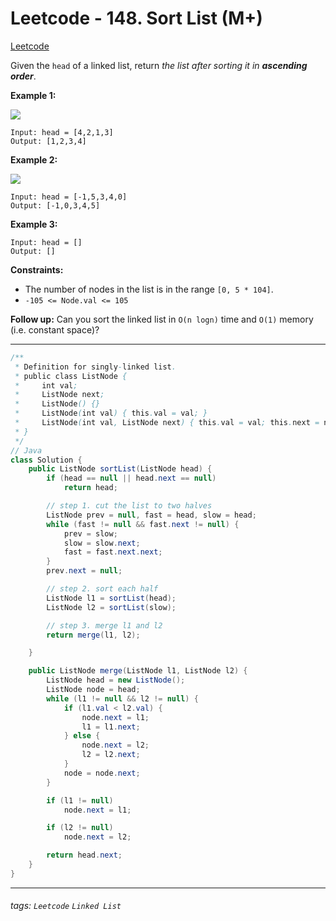 # Leetcode - 148. Sort List (M+)

[Leetcode](https://leetcode.com/problems/sort-list/description/)

Given the `head` of a linked list, return _the list after sorting it in **ascending order**_.

**Example 1:**

![](https://assets.leetcode.com/uploads/2020/09/14/sort_list_1.jpg)
```
Input: head = [4,2,1,3]
Output: [1,2,3,4]
```
**Example 2:**

![](https://assets.leetcode.com/uploads/2020/09/14/sort_list_2.jpg)
```
Input: head = [-1,5,3,4,0]
Output: [-1,0,3,4,5]
```
**Example 3:**
```
Input: head = []
Output: []
```
**Constraints:**

-   The number of nodes in the list is in the range `[0, 5 * 104]`.
-   `-105 <= Node.val <= 105`

**Follow up:** Can you sort the linked list in `O(n logn)` time and `O(1)` memory (i.e. constant space)?

---
```java
/**
 * Definition for singly-linked list.
 * public class ListNode {
 *     int val;
 *     ListNode next;
 *     ListNode() {}
 *     ListNode(int val) { this.val = val; }
 *     ListNode(int val, ListNode next) { this.val = val; this.next = next; }
 * }
 */
// Java
class Solution {
    public ListNode sortList(ListNode head) {
        if (head == null || head.next == null)
            return head;

        // step 1. cut the list to two halves
        ListNode prev = null, fast = head, slow = head;
        while (fast != null && fast.next != null) {
            prev = slow;
            slow = slow.next;
            fast = fast.next.next;
        }
        prev.next = null;

        // step 2. sort each half
        ListNode l1 = sortList(head);
        ListNode l2 = sortList(slow);

        // step 3. merge l1 and l2
        return merge(l1, l2);

    }

    public ListNode merge(ListNode l1, ListNode l2) {
        ListNode head = new ListNode();
        ListNode node = head;
        while (l1 != null && l2 != null) {
            if (l1.val < l2.val) {
                node.next = l1;
                l1 = l1.next;
            } else {
                node.next = l2;
                l2 = l2.next;
            }
            node = node.next;
        }

        if (l1 != null)
            node.next = l1;

        if (l2 != null)
            node.next = l2;

        return head.next;
    }
}
```

---


###### tags: `Leetcode` `Linked List`
